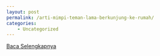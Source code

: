 ```yaml
---
layout: post
permalink: /arti-mimpi-teman-lama-berkunjung-ke-rumah/
categories:
    - Uncategorized
---
```


[Baca Selengkapnya](/04)